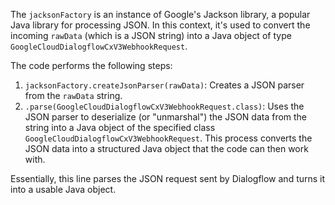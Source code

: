 The `jacksonFactory` is an instance of Google's Jackson library, a popular Java library for processing JSON. In this context, it's used to convert the incoming `rawData` (which is a JSON string) into a Java object of type `GoogleCloudDialogflowCxV3WebhookRequest`.

The code performs the following steps:

1.  `jacksonFactory.createJsonParser(rawData)`: Creates a JSON parser from the `rawData` string.
2.  `.parse(GoogleCloudDialogflowCxV3WebhookRequest.class)`:  Uses the JSON parser to deserialize (or "unmarshal") the JSON data from the string into a Java object of the specified class `GoogleCloudDialogflowCxV3WebhookRequest`.  This process converts the JSON data into a structured Java object that the code can then work with.

Essentially, this line parses the JSON request sent by Dialogflow and turns it into a usable Java object.